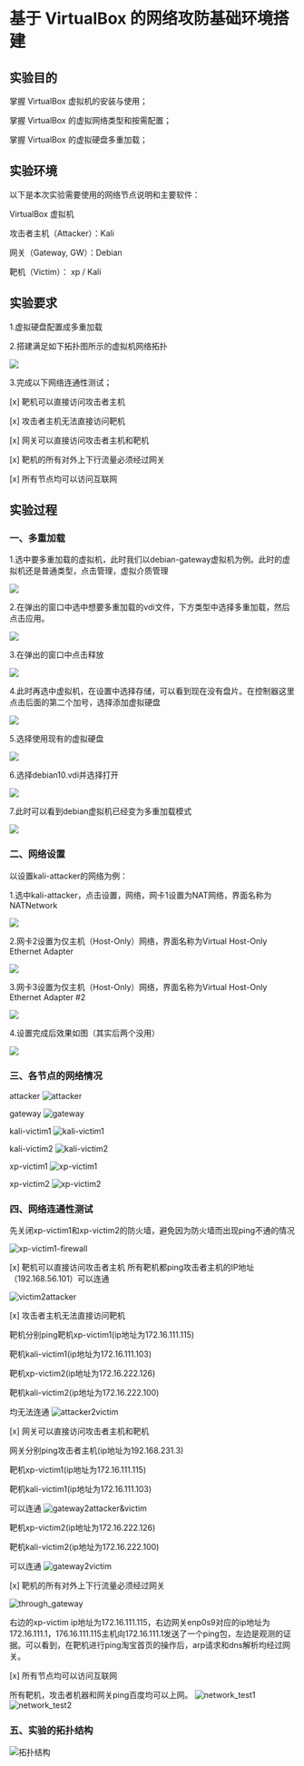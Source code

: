 # 基于 VirtualBox 的网络攻防基础环境搭建

## 实验目的

掌握 VirtualBox 虚拟机的安装与使用；

掌握 VirtualBox 的虚拟网络类型和按需配置；

掌握 VirtualBox 的虚拟硬盘多重加载；

## 实验环境

以下是本次实验需要使用的网络节点说明和主要软件：

VirtualBox 虚拟机

攻击者主机（Attacker）：Kali

网关（Gateway, GW）：Debian

靶机（Victim）： xp / Kali

## 实验要求

1.虚拟硬盘配置成多重加载

2.搭建满足如下拓扑图所示的虚拟机网络拓扑

![ ](images/vb-exp-layout.png)

3.完成以下网络连通性测试；

[x] 靶机可以直接访问攻击者主机

[x] 攻击者主机无法直接访问靶机

[x] 网关可以直接访问攻击者主机和靶机

[x] 靶机的所有对外上下行流量必须经过网关

[x] 所有节点均可以访问互联网

## 实验过程

### 一、多重加载

1.选中要多重加载的虚拟机，此时我们以debian-gateway虚拟机为例。此时的虚拟机还是普通类型，点击管理，虚拟介质管理

![ ](images/多重加载1.png)

2.在弹出的窗口中选中想要多重加载的vdi文件，下方类型中选择多重加载，然后点击应用。

![ ](images/多重加载2.png)

3.在弹出的窗口中点击释放

![ ](images/多重加载3.png)

4.此时再选中虚拟机，在设置中选择存储，可以看到现在没有盘片。在控制器这里点击后面的第二个加号，选择添加虚拟硬盘

![ ](images/多重加载4.png)

5.选择使用现有的虚拟硬盘

![ ](images/多重加载5.png)

6.选择debian10.vdi并选择打开

![ ](images/多重加载6.png)

7.此时可以看到debian虚拟机已经变为多重加载模式

![ ](images/多重加载7.png)

### 二、网络设置

以设置kali-attacker的网络为例：

1.选中kali-attacker，点击设置，网络，网卡1设置为NAT网络，界面名称为NATNetwork

![ ](images/网络设置1.png)

2.网卡2设置为仅主机（Host-Only）网络，界面名称为Virtual Host-Only Ethernet Adapter

![ ](images/网络设置2.png)

3.网卡3设置为仅主机（Host-Only）网络，界面名称为Virtual Host-Only Ethernet Adapter #2

![ ](images/网络设置3.png)

4.设置完成后效果如图（其实后两个没用）

![ ](images/attacker1.png)

### 三、各节点的网络情况

attacker
![attacker](images/attacker.png)

gateway
![gateway](images/debian_gateway.png)

kali-victim1
![kali-victim1](images/kali-victim1.png)

kali-victim2
![kali-victim2](images/kali-victim2.png)

xp-victim1
![xp-victim1](images/xp-victim1.png)

xp-victim2
![xp-victim2](images/xp-victim2.png)

### 四、网络连通性测试

先关闭xp-victim1和xp-victim2的防火墙，避免因为防火墙而出现ping不通的情况

![xp-victim1-firewall](images/xp-victim1-firewall.png)

[x] 靶机可以直接访问攻击者主机
所有靶机都ping攻击者主机的IP地址（192.168.56.101）可以连通

![victim2attacker](images/victim2attacker.png)

[x] 攻击者主机无法直接访问靶机

靶机分别ping靶机xp-victim1(ip地址为172.16.111.115)

靶机kali-victim1(ip地址为172.16.111.103)

靶机xp-victim2(ip地址为172.16.222.126)

靶机kali-victim2(ip地址为172.16.222.100)

均无法连通
![attacker2victim](images/attacker2victim.png)

[x] 网关可以直接访问攻击者主机和靶机

网关分别ping攻击者主机(ip地址为192.168.231.3)

靶机xp-victim1(ip地址为172.16.111.115)

靶机kali-victim1(ip地址为172.16.111.103)

可以连通
![gateway2attacker&victim](images/gateway2attacker&victim.png)

靶机xp-victim2(ip地址为172.16.222.126)

靶机kali-victim2(ip地址为172.16.222.100)

可以连通
![gateway2victim](images/gateway2victim.png)

[x] 靶机的所有对外上下行流量必须经过网关

![through_gateway](images/through_gateway.png)

右边的xp-victim ip地址为172.16.111.115，右边网关enp0s9对应的ip地址为172.16.111.1，176.16.111.115主机向172.16.111.1发送了一个ping包，左边是观测的证据。可以看到，在靶机进行ping淘宝首页的操作后，arp请求和dns解析均经过网关。

[x] 所有节点均可以访问互联网

所有靶机，攻击者机器和网关ping百度均可以上网。
![network_test1](images/network_test1.png)
![network_test2](images/network_test2.png)

### 五、实验的拓扑结构

![拓扑结构](images/拓扑结构.png)

